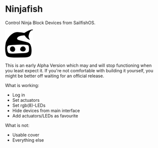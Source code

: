 Ninjafish
=========

Control Ninja Block Devices from SailfishOS.

![Ninjafish](qml/cover/coverimage.png)

This is an early Alpha Version which may and will stop functioning when you least expect it. If you're not comfortable with building it yourself, you might be better off waiting for an official release.

What is working:
 - Log in
 - Set actuators
 - Set rgb(8)-LEDs
 - Hide devices from main interface
 - Add actuators/LEDs as favourite

What is not:
 - Usable cover
 - Everything else
